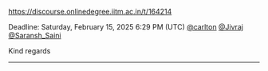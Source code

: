 https://discourse.onlinedegree.iitm.ac.in/t/164214

Deadline: Saturday, February 15, 2025 6:29 PM (UTC) 
<a class="mention" href="/u/carlton">@carlton</a> <a class="mention" href="/u/jivraj">@Jivraj</a> <a class="mention" href="/u/saransh_saini">@Saransh_Saini</a>
</blockquote>
</aside>
<p>Kind regards</p><hr>

</body></html>
